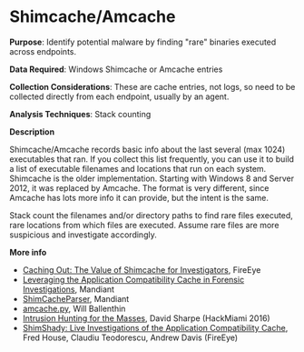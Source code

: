 # Shimcache/Amcache

**Purpose**: Identify potential malware by finding "rare" binaries executed across endpoints.

**Data Required**: Windows Shimcache or Amcache entries

**Collection Considerations**: These are cache entries, not logs, so need to be collected directly from each endpoint, usually by an agent.

**Analysis Techniques**: Stack counting

**Description**

Shimcache/Amcache records basic info about the last several (max 1024) executables that ran.  If you collect this list frequently, you can use it to build a list of executable filenames and locations that run on each system.  Shimcache is the older implementation.  Starting with Windows 8 and Server 2012, it was replaced by Amcache.  The format is very different, since Amcache has lots more info it can provide, but the intent is the same.

Stack count the filenames and/or directory paths to find rare files executed, rare locations from which files are executed.  Assume rare files are more suspicious and investigate accordingly.

**More info**

- [Caching Out: The Value of Shimcache for Investigators](https://www.fireeye.com/blog/threat-research/2015/06/caching_out_the_val.html), FireEye
- [Leveraging the Application Compatibility Cache in Forensic Investigations](https://dl.mandiant.com/EE/library/Whitepaper_ShimCacheParser.pdf), Mandiant
- [ShimCacheParser](https://github.com/mandiant/ShimCacheParser), Mandiant
- [amcache.py](https://gist.github.com/williballenthin/ee512eacb672320f2df5#file-amcache_py_examples-md), Will Ballenthin
- [Intrusion Hunting for the Masses](https://www.youtube.com/watch?v=YLgycMCPo4c), David Sharpe (HackMiami 2016)
- [ShimShady: Live Investigations of the Application Compatibility Cache](https://www.fireeye.com/blog/threat-research/2015/10/shim_shady_live_inv.html), Fred House, Claudiu Teodorescu, Andrew Davis (FireEye)
